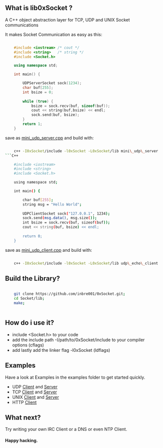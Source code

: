 
## What is lib0xSocket ?
A C++ object abstraction layer for TCP, UDP and UNIX Socket communications

It makes Socket Communication as easy as this:

```C++

	#include <iostream> /* cout */
	#include <string>   /* string */
	#include <Socket.h>

	using namespace std;

	int main() {

		UDPServerSocket sock(1234);
		char buf[255];
		int bsize = 0;
		
		while (true) {
			bsize = sock.recv(buf, sizeof(buf));
			cout << string(buf,bsize) << endl;
			sock.send(buf, bsize);
		}
		return 1;
	}
```
save as [mini_udp_server.cpp](examples/mini_udp_server.cpp) and build with:

```Bash

	c++ -I0xSocket/include -l0xSocket -L0xSocket/lib mini\_udp\_server.cpp -o mini\_udp\_server.exe
```C++

	#include <iostream>
	#include <string>  
	#include <Socket.h>  

	using namespace std;

	int main() {

		char buf[255];
		string msg = "Hello World";
		
		UDPClientSocket sock("127.0.0.1", 1234);
		sock.send(msg.data(), msg.size());		
		int bsize = sock.recv(buf, sizeof(buf));
		cout << string(buf, bsize) << endl;
		
		return 0;
	}
```
save as [mini_udp_client.cpp](examples/mini_udp_client.cpp) and build with:

```Bash

	c++ -I0xSocket/include -l0xSocket -L0xSocket/lib udp\_echo\_client.cpp -o mini\_udp\_client.exe	
```


## Build the Library?

```Bash

    git clone https://github.com/inbre001/0xSocket.git;
    cd Socket/lib;
    make;
    
```

## How do i use it? 

* include \<Socket.h\> to your code
* add the include path -I/path/to/0xSocket/include to your compiler options (cflags)
* add lastly add the linker flag -l0xSocket (ldflags)

## Examples
Have a look at Examples in the examples folder to get started quickly.

*  UDP [Client](examples/udp_client.cpp) and [Server](examples/udp_server.cpp)  
*  TCP [Client](examples/tcp_client.cpp) and [Server](examples/tcp_server.cpp)   
* UNIX [Client](examples/unix_client.cpp) and [Server](examples/unix_server.cpp) 
* HTTP [Client](examples/http_client.cpp) 

## What next?
Try writing your own IRC Client or a DNS or even NTP Client.

#### Happy hacking.

